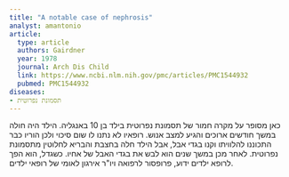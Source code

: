 ```yaml
---
title: "A notable case of nephrosis"
analyst: amantonio
article:
  type: article
  authors: Gairdner
  year: 1978
  journal: Arch Dis Child
  link: https://www.ncbi.nlm.nih.gov/pmc/articles/PMC1544932
  pubmed: PMC1544932
diseases:
- תסמונת נפרוטית
---
```


כאן מסופר על מקרה חמור של תסמונת נפרוטית בילד בן 10 באנגליה. הילד היה חולה במשך חודשים ארוכים והגיע למצב אנוש. רופאיו לא נתנו לו שום סיכוי ולכן הוריו כבר התכוננו להלוויתו וקנו בגדי אבל, אבל הילד חלה בחצבת והבריא לחלוטין מתסמונת נפרוטית.
לאחר מכן במשך שנים הוא לבש את בגדי האבל של אחיו. כשגדל, הוא הפך לרופא ילדים ידוע, פרופסור לרפואה ויו"ר אירגון לאומי של רופאי ילדים.
